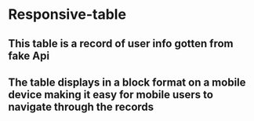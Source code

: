 # Responsive-table
## This table is a record of user info gotten from fake Api
## The table displays in a block format on a mobile device making it easy for mobile users to navigate through the records
